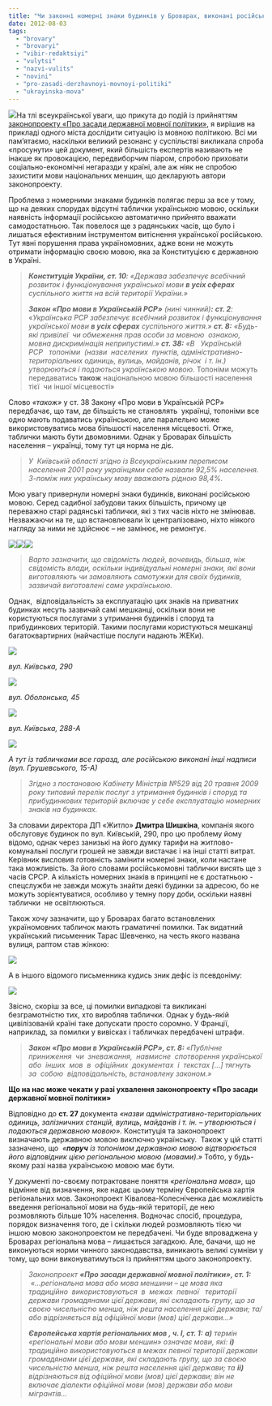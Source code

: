 ```yaml
---
title: "Чи законні номерні знаки будинків у Броварах, виконані російською мовою?"
date: 2012-08-03
tags: 
  - "brovary"
  - "brovaryi"
  - "vibir-redaktsiyi"
  - "vulytsi"
  - "nazvi-vulits"
  - "novini"
  - "pro-zasadi-derzhavnoyi-movnoyi-politiki"
  - "ukrayinska-mova"
---
```


[![](https://mpz.brovary.org/wp-content/uploads/2012/08/11111.jpg)](https://mpz.brovary.org/wp-content/uploads/2012/08/11111.jpg)На тлі всеукраїнської уваги, що прикута до подій із прийняттям [законопроекту «Про засади державної мовної політики»](http://w1.c1.rada.gov.ua/pls/zweb_n/webproc4_1?pf3511=41018), я вирішив на прикладі одного міста дослідити ситуацію із мовною політикою. Всі ми пам’ятаємо, наскільки великий резонанс у суспільстві викликала спроба «просунути» цей документ, який більшість експертів називають не інакше як провокацією, передвиборчим піаром, спробою приховати соціально-економічні негаразди у країні, але аж ніяк не спробою захистити мови національних меншин, що декларують автори законопроекту.

Проблема з номерними знаками будинків полягає перш за все у тому, що на деяких спорудах відсутні таблички українською мовою, оскільки наявність інформації російською автоматично прийнято вважати самодостатньою. Так повелося ще з радянських часів, що було і лишаться ефективним інструментом витіснення української російською. Тут явні порушення права україномовних, адже вони не можуть отримати інформацію своєю мовою, яка за Конституцією є державною в Україні.

> **_Конституція України, ст. 10_**_:_ _«Держава забезпечує всебічний розвиток і функціонування української мови **в усіх сферах** суспільного життя на всій території України.»_
> 
> **_Закон «Про мови в Українській РСР»_** _(нині чинний)**:**_ **_ст. 2_**_:_ «_Українська РСР забезпечує всебічний розвиток і функціонування української мови **в усіх сферах** суспільного життя.»_ **_ст. 8:_** _«Будь-які привілеї  чи обмеження прав особи за мовною  ознакою, мовна дискримінація неприпустимі.»_ **_ст. 38:_** _«В   Українській   РСР   топоніми  (назви  населених  пунктів, адміністративно-територіальних одиниць, вулиць, майданів, річок  і т. ін.)  утворюються і подаються українською мовою._ Топоніми можуть передаватись **також** національною мовою більшості населення тієї  чи іншої місцевості»

Слово _«також»_ у ст. 38 Закону «Про мови в Українській РСР» передбачає, що там, де більшість не становлять  українці, топоніми все одно мають подаватись українською, але паралельно може використовуватись мова більшості населення місцевості. Отже, таблички мають бути двомовними. Однак у Броварах більшість населення – українці, тому тут ця норма не діє.

> _У  Київській області згідно із Всеукраїнським переписом населення 2001 року українцями себе назвали 92,5% населення. З-поміж них українську мову вважають рідною 98,4%._

Мою увагу привернули номерні знаки будинків, виконані російською мовою. Серед садибної забудови таких більшість, причому це переважно старі радянські таблички, які з тих часів ніхто не змінював. Незважаючи на те, що встановлювали їх централізовано, ніхто ніякого нагляду за ними не здійснює – не замінює, не ремонтує.

[![](https://mpz.brovary.org/wp-content/uploads/2012/08/DSC09971.jpg)](https://mpz.brovary.org/wp-content/uploads/2012/08/DSC09971.jpg)[![](https://mpz.brovary.org/wp-content/uploads/2012/08/DSC09972.jpg)![](https://mpz.brovary.org/wp-content/uploads/2012/08/DSC09979.jpg)](https://mpz.brovary.org/wp-content/uploads/2012/08/DSC09979.jpg)

> _Варто зазначити, що свідомість людей, вочевидь, більша, ніж свідомість влади, оскільки індивідуальні номерні знаки, які вони виготовляють чи замовляють самотужки для своїх будинків, зазвичай виготовлені саме українською._

Однак,  відповідальність за експлуатацію цих знаків на приватних будинках несуть зазвичай самі мешканці, оскільки вони не користуються послугами з утримання будинків і споруд та прибудинкових територій. Такими послугами користуються мешканці багатоквартирних (найчастіше послуги надають ЖЕКи).

[![](https://mpz.brovary.org/wp-content/uploads/2012/08/DSC09959.jpg)](https://mpz.brovary.org/wp-content/uploads/2012/08/DSC09959.jpg)

_вул. Київська, 290_

[![](https://mpz.brovary.org/wp-content/uploads/2012/08/DSC09967.jpg)](https://mpz.brovary.org/wp-content/uploads/2012/08/DSC09967.jpg)

_вул. Оболонська, 45_

[![](https://mpz.brovary.org/wp-content/uploads/2012/08/2012-08-01-19.44.39.jpg)](https://mpz.brovary.org/wp-content/uploads/2012/08/2012-08-01-19.44.39.jpg)

_вул. Київська, 288-А_

[![](https://mpz.brovary.org/wp-content/uploads/2012/08/DSC00002.jpg)](https://mpz.brovary.org/wp-content/uploads/2012/08/DSC00002.jpg)

_А тут із табличками все гаразд, але російською виконані інші надписи (вул. Грушевського, 15-А)_

> _Згідно з постановою Кабінету Міністрів №529 від 20 травня 2009 року типовий перелік послуг з утримання будинків і споруд та прибудинкових територій включає у себе експлуатацію номерних знаків на будинках._

За словами директора ДП «Житло» **Дмитра Шишкіна**, компанія якого обслуговує будинок по вул. Київській, 290, про цю проблему йому відомо, однак через занизькі на його думку тарифи на житлово-комунальні послуги грошей не завжди вистачає і на інші статті витрат. Керівник висловив готовність замінити номерні знаки, коли настане така можливість. За його словами російськомовні таблички висять ще з часів СРСР. А кількість номерних знаків в принципі не є достатньою - спецслужби не завжди можуть знайти деякі будинки за адресою, бо не можуть зорієнтуватися, особливо у темну пору доби, оскільки наявні таблички  не освітлюються.

Також хочу зазначити, що у Броварах багато встановлених україномовних табличок мають граматичні помилки. Так видатний український письменник Тарас Шевченко, на честь якого названа вулиця, раптом став жінкою:

[![](https://mpz.brovary.org/wp-content/uploads/2012/08/DSC09962.jpg)](https://mpz.brovary.org/wp-content/uploads/2012/08/DSC09962.jpg)

А в іншого відомого письменника кудись зник дефіс із псевдоніму:

[![](https://mpz.brovary.org/wp-content/uploads/2012/08/DSC09961.jpg)](https://mpz.brovary.org/wp-content/uploads/2012/08/DSC09961.jpg)

Звісно, скоріш за все, ці помилки випадкові та викликані безграмотністю тих, хто виробляв таблички. Однак у будь-якій цивілізованій країні таке допускати просто соромно. У Франції, наприклад, за помилки у вивісках і табличках передбачені штрафи.

> **_Закон «Про мови в Українській РСР», ст. 8:_** _«Публічне приниження  чи  зневажання,  навмисне  спотворення української або  інших  мов  в  офіційних  документах  і  текстах \[...\] тягнуть  за  собою  відповідальність, встановлену законом.»_

**Що на нас може чекати у разі ухвалення законопроекту «Про засади державної мовної політики»**

Відповідно до **ст. 27** документа _«назви адміністративно-територіальних одиниць, залізничних станцій, вулиць, майданів і т. ін. – утворюються і подаються державною мовою»_. Конституція та законопроект визначають державною мовою виключно українську.  Також у цій статті зазначено, що  _«**поруч** із топонімом державною мовою відтворюється його відповідник цією регіональною мовою (мовами).»_ Тобто, у будь-якому разі назва українською мовою має бути.

У документі по-своєму потрактоване поняття _«регіональна мова»,_ що відмінне від визначення, яке надає цьому терміну Європейська хартія регіональних мов. Законопроект Ківалова-Колесніченка дає можливість введення регіональної мови на будь-якій території, де нею розмовляють більше 10% населення. Водночас спосіб, процедура, порядок визначення того, де і скільки людей розмовляють тією чи іншою мовою законопроектом не передбачені. Чи буде впроваджена у Броварах регіональна мова – лишається загадкою. Але, бачачи, що не виконуються норми чинного законодавства, виникають великі сумніви у тому, що вони виконуватимуться із прийняттям цього законопроекту.

> _Законопроект **«Про засади державної мовної політики», ст. 1:**_  _«…регіональна мова або мова меншини – це мова яка традиційно  використовуються  в  межах  певної   території держави громадянами цієї держави, які складають групу, що за своєю чисельністю менша, ніж решта населення цієї держави; та/або відрізняється від офіційної мови (мов) цієї держави…»_
> 
> **_Європейська хартія регіональних мов , ч. I, ст. 1:_** **_a)_** _термін «регіональні мови або мови меншин» означає мови, які:_ **_i)_** _традиційно використовуються в межах певної території держави громадянами цієї держави, які складають групу, що за своєю чисельністю менша, ніж решта населення цієї держави; та_ **_ii)_** _відрізняються від офіційної мови (мов) цієї держави; він не включає діалекти офіційної мови (мов) держави або мови мігрантів…_
